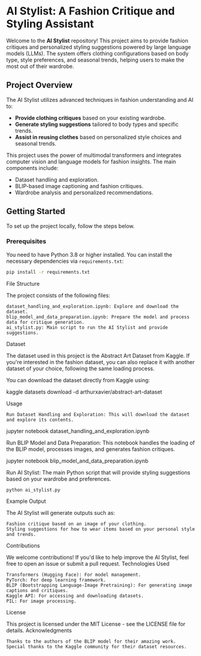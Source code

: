 # AI Stylist: A Fashion Critique and Styling Assistant

Welcome to the **AI Stylist** repository! This project aims to provide fashion critiques and personalized styling suggestions powered by large language models (LLMs). The system offers clothing configurations based on body type, style preferences, and seasonal trends, helping users to make the most out of their wardrobe.

## Project Overview

The AI Stylist utilizes advanced techniques in fashion understanding and AI to:

- **Provide clothing critiques** based on your existing wardrobe.
- **Generate styling suggestions** tailored to body types and specific trends.
- **Assist in reusing clothes** based on personalized style choices and seasonal trends.

This project uses the power of multimodal transformers and integrates computer vision and language models for fashion insights. The main components include:

- Dataset handling and exploration.
- BLIP-based image captioning and fashion critiques.
- Wardrobe analysis and personalized recommendations.

## Getting Started

To set up the project locally, follow the steps below.

### Prerequisites

You need to have Python 3.8 or higher installed. You can install the necessary dependencies via `requirements.txt`:

```bash
pip install -r requirements.txt
```

File Structure

The project consists of the following files:

    dataset_handling_and_exploration.ipynb: Explore and download the dataset.
    blip_model_and_data_preparation.ipynb: Prepare the model and process data for critique generation.
    ai_stylist.py: Main script to run the AI Stylist and provide suggestions.

Dataset

The dataset used in this project is the Abstract Art Dataset from Kaggle. If you're interested in the fashion dataset, you can also replace it with another dataset of your choice, following the same loading process.

You can download the dataset directly from Kaggle using:

kaggle datasets download -d arthurxavier/abstract-art-dataset

Usage

    Run Dataset Handling and Exploration: This will download the dataset and explore its contents.

jupyter notebook dataset_handling_and_exploration.ipynb

Run BLIP Model and Data Preparation: This notebook handles the loading of the BLIP model, processes images, and generates fashion critiques.

jupyter notebook blip_model_and_data_preparation.ipynb

Run AI Stylist: The main Python script that will provide styling suggestions based on your wardrobe and preferences.

    python ai_stylist.py

Example Output

The AI Stylist will generate outputs such as:

    Fashion critique based on an image of your clothing.
    Styling suggestions for how to wear items based on your personal style and trends.

Contributions

We welcome contributions! If you'd like to help improve the AI Stylist, feel free to open an issue or submit a pull request.
Technologies Used

    Transformers (Hugging Face): For model management.
    PyTorch: For deep learning framework.
    BLIP (Bootstrapping Language-Image Pretraining): For generating image captions and critiques.
    Kaggle API: For accessing and downloading datasets.
    PIL: For image processing.

License

This project is licensed under the MIT License - see the LICENSE file for details.
Acknowledgments

    Thanks to the authors of the BLIP model for their amazing work.
    Special thanks to the Kaggle community for their dataset resources.
